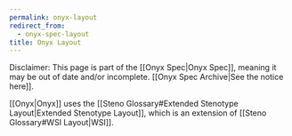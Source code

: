 ```yaml
---
permalink: onyx-layout
redirect_from:
  - onyx-spec-layout
title: Onyx Layout
---
```


Disclaimer: This page is part of the [[Onyx Spec|Onyx Spec]], meaning it may be out of date and/or incomplete. [[Onyx Spec Archive|See the notice here]].

[[Onyx|Onyx]] uses the [[Steno Glossary#Extended Stenotype Layout|Extended Stenotype Layout]], which is an extension of [[Steno Glossary#WSI Layout|WSI]].
